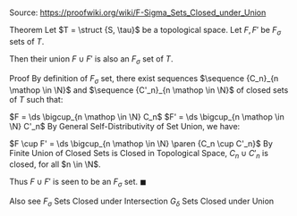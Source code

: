 # 

Source: https://proofwiki.org/wiki/F-Sigma_Sets_Closed_under_Union

Theorem
Let $T = \struct {S, \tau}$ be a topological space.
Let $F, F'$ be $F_\sigma$ sets of $T$.

Then their union $F \cup F'$ is also an $F_\sigma$ set of $T$.


Proof
By definition of $F_\sigma$ set, there exist sequences $\sequence {C_n}_{n \mathop \in \N}$ and $\sequence {C'_n}_{n \mathop \in \N}$ of closed sets of $T$ such that:

$F = \ds \bigcup_{n \mathop \in \N} C_n$
$F' = \ds \bigcup_{n \mathop \in \N} C'_n$
By General Self-Distributivity of Set Union, we have:

$F \cup F' = \ds \bigcup_{n \mathop \in \N} \paren {C_n \cup C'_n}$
By Finite Union of Closed Sets is Closed in Topological Space, $C_n \cup C'_n$ is closed, for all $n \in \N$.

Thus $F \cup F'$ is seen to be an $F_\sigma$ set.
$\blacksquare$


Also see
$F_\sigma$ Sets Closed under Intersection
$G_\delta$ Sets Closed under Union




